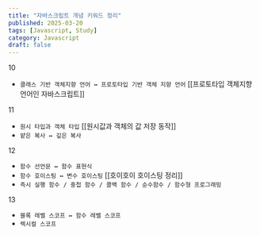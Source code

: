 ```yaml
---
title: "자바스크립트 개념 키워드 정리"
published: 2025-03-20
tags: [Javascript, Study]
category: Javascript
draft: false
---
```


10
- `클래스 기반 객체지향 언어 ↔️ 프로토타입 기반 객체 지향 언어` [[프로토타입 객체지향 언어인 자바스크립트]] 

11
- `원시 타입과 객체 타입` [[원시값과 객체의 값 저장 동작]] 
- `얕은 복사 ↔️ 깊은 복사`

12
- `함수 선언문 ↔️ 함수 표현식`
- `함수 호이스팅 ↔️ 변수 호이스팅` [[호이호이 호이스팅 정리]]
- `즉시 실행 함수 / 중첩 함수 / 콜백 함수 / 순수함수 / 함수형 프로그래밍`

13
- `블록 레벨 스코프 ↔️ 함수 레벨 스코프`
- `렉시컬 스코프`
